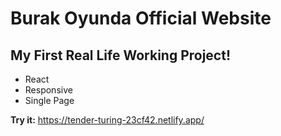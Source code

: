 # Burak Oyunda Official Website

## My First Real Life Working Project!

* React
* Responsive
* Single Page

**Try it:** https://tender-turing-23cf42.netlify.app/
